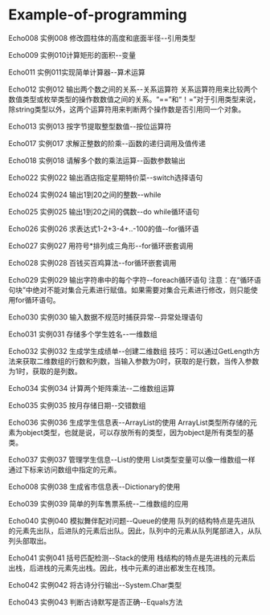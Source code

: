 ﻿# Example-of-programming

Echo008
实例008 修改圆柱体的高度和底面半径--引用类型

Echo009
实例010计算矩形的面积--变量

Echo011 
实例011实现简单计算器--算术运算


Echo012 
实例012 输出两个数之间的关系--关系运算符
关系运算符用来比较两个数值类型或枚举类型的操作数数值之间的关系。“==”和“！=”对于引用类型来说，除string类型以外，这两个运算符用来判断两个操作数是否引用同一个对象。

Echo013 
实例013 按字节提取整型数值--按位运算符

Echo017 
实例017 求解正整数的阶乘--函数的递归调用及值传递

Echo018
实例018 请解多个数的乘法运算--函数参数输出

Echo022 
实例022 输出酒店指定星期特价菜--switch选择语句

Echo024 
实例024 输出1到20之间的整数--while

Echo025 
实例025 输出1到20之间的偶数--do while循环语句

Echo026 
实例026 求表达式1-2+3-4+..-100的值--for循环语

Echo027 
实例027 用符号*排列成三角形--for循环嵌套调用

Echo028 
实例028 百钱买百鸡算法--for循环嵌套调用

Echo029 实例029 输出字符串中的每个字符--foreach循环语句
注意：在“循环语句块”中绝对不能对集合元素进行赋值。如果需要对集合元素进行修改，则只能使用for循环语句。

Echo030 
实例030 输入数据不规范时捕获异常--异常处理语句

Echo031
实例031 存储多个学生姓名--一维数组

Echo032 
实例032 生成学生成绩单--创建二维数组
技巧：可以通过GetLength方法来获取二维数组的行数和列数，当输入参数为0时，获取的是行数，当传入参数为1时，获取的是列数。

Echo034 
实例034 计算两个矩阵乘法--二维数组运算

Echo035
实例035 按月存储日期--交错数组

Echo036 
实例036 生成学生信息表--ArrayList的使用
ArrayList类型所存储的元素为object类型，也就是说，可以存放所有的类型，因为object是所有类型的基类。

Echo037 
实例037 管理学生信息--List的使用
List<T>类型变量可以像一维数组一样通过下标来访问数组中指定的元素。

Echo008 
实例038 生成省市信息表--Dictionary的使用

Echo039 
实例039 简单的列车售票系统--二维数组的应用

Echo040 
实例040 模拟舞伴配对问题--Queue的使用
队列的结构特点是先进队的元素先出队，后进队的元素后出队。因此，队列中的元素从队列尾部进入，从队列头部取出。

Echo041 
实例041 括号匹配检测--Stack的使用
栈结构的特点是先进栈的元素后出栈，后进栈的元素先出栈。因此，栈中元素的进出都发生在栈顶。

Echo042 
实例042 将古诗分行输出--System.Char类型

Echo043 
实例043 判断古诗默写是否正确--Equals方法